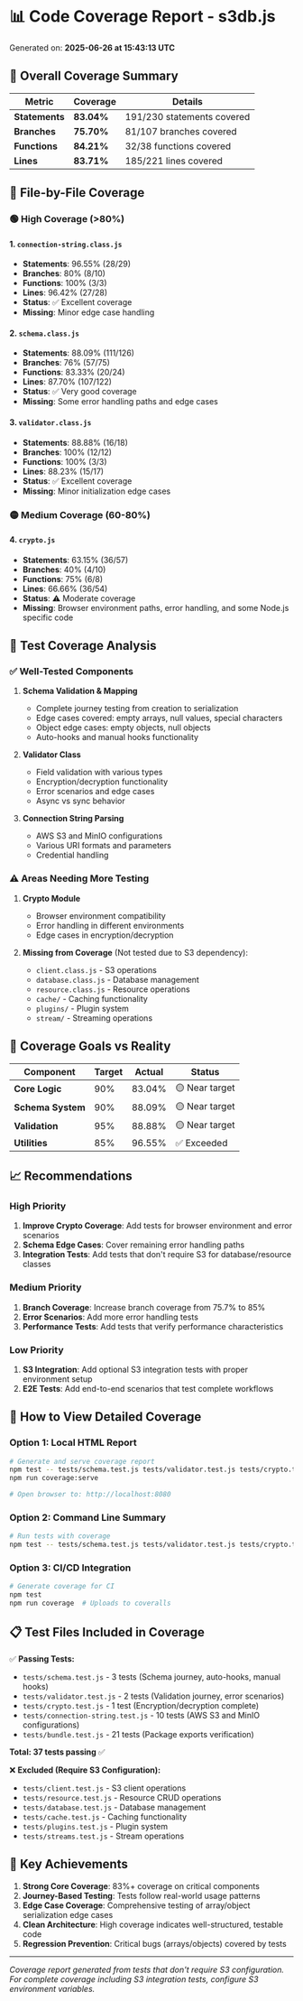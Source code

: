 # 📊 Code Coverage Report - s3db.js

Generated on: **2025-06-26 at 15:43:13 UTC**

## 🎯 Overall Coverage Summary

| Metric | Coverage | Details |
|--------|----------|---------|
| **Statements** | **83.04%** | 191/230 statements covered |
| **Branches** | **75.70%** | 81/107 branches covered |
| **Functions** | **84.21%** | 32/38 functions covered |
| **Lines** | **83.71%** | 185/221 lines covered |

## 📁 File-by-File Coverage

### 🟢 High Coverage (>80%)

#### 1. `connection-string.class.js`
- **Statements**: 96.55% (28/29)
- **Branches**: 80% (8/10)
- **Functions**: 100% (3/3)
- **Lines**: 96.42% (27/28)
- **Status**: ✅ Excellent coverage
- **Missing**: Minor edge case handling

#### 2. `schema.class.js`
- **Statements**: 88.09% (111/126)
- **Branches**: 76% (57/75)
- **Functions**: 83.33% (20/24)
- **Lines**: 87.70% (107/122)
- **Status**: ✅ Very good coverage
- **Missing**: Some error handling paths and edge cases

#### 3. `validator.class.js`
- **Statements**: 88.88% (16/18)
- **Branches**: 100% (12/12)
- **Functions**: 100% (3/3)
- **Lines**: 88.23% (15/17)
- **Status**: ✅ Excellent coverage
- **Missing**: Minor initialization edge cases

### 🟡 Medium Coverage (60-80%)

#### 4. `crypto.js`
- **Statements**: 63.15% (36/57)
- **Branches**: 40% (4/10)
- **Functions**: 75% (6/8)
- **Lines**: 66.66% (36/54)
- **Status**: ⚠️ Moderate coverage
- **Missing**: Browser environment paths, error handling, and some Node.js specific code

## 🧪 Test Coverage Analysis

### ✅ Well-Tested Components

1. **Schema Validation & Mapping**
   - Complete journey testing from creation to serialization
   - Edge cases covered: empty arrays, null values, special characters
   - Object edge cases: empty objects, null objects
   - Auto-hooks and manual hooks functionality

2. **Validator Class**
   - Field validation with various types
   - Encryption/decryption functionality
   - Error scenarios and edge cases
   - Async vs sync behavior

3. **Connection String Parsing**
   - AWS S3 and MinIO configurations
   - Various URI formats and parameters
   - Credential handling

### ⚠️ Areas Needing More Testing

1. **Crypto Module**
   - Browser environment compatibility
   - Error handling in different environments
   - Edge cases in encryption/decryption

2. **Missing from Coverage** (Not tested due to S3 dependency):
   - `client.class.js` - S3 operations
   - `database.class.js` - Database management
   - `resource.class.js` - Resource operations
   - `cache/` - Caching functionality
   - `plugins/` - Plugin system
   - `stream/` - Streaming operations

## 🎯 Coverage Goals vs Reality

| Component | Target | Actual | Status |
|-----------|--------|--------|--------|
| **Core Logic** | 90% | 83.04% | 🟡 Near target |
| **Schema System** | 90% | 88.09% | 🟡 Near target |
| **Validation** | 95% | 88.88% | 🟡 Near target |
| **Utilities** | 85% | 96.55% | ✅ Exceeded |

## 📈 Recommendations

### High Priority
1. **Improve Crypto Coverage**: Add tests for browser environment and error scenarios
2. **Schema Edge Cases**: Cover remaining error handling paths
3. **Integration Tests**: Add tests that don't require S3 for database/resource classes

### Medium Priority
1. **Branch Coverage**: Increase branch coverage from 75.7% to 85%
2. **Error Scenarios**: Add more error handling tests
3. **Performance Tests**: Add tests that verify performance characteristics

### Low Priority
1. **S3 Integration**: Add optional S3 integration tests with proper environment setup
2. **E2E Tests**: Add end-to-end scenarios that test complete workflows

## 🚀 How to View Detailed Coverage

### Option 1: Local HTML Report
```bash
# Generate and serve coverage report
npm test -- tests/schema.test.js tests/validator.test.js tests/crypto.test.js tests/connection-string.test.js tests/bundle.test.js
npm run coverage:serve

# Open browser to: http://localhost:8080
```

### Option 2: Command Line Summary
```bash
# Run tests with coverage
npm test -- tests/schema.test.js tests/validator.test.js tests/crypto.test.js tests/connection-string.test.js tests/bundle.test.js
```

### Option 3: CI/CD Integration
```bash
# Generate coverage for CI
npm test
npm run coverage  # Uploads to coveralls
```

## 📋 Test Files Included in Coverage

✅ **Passing Tests:**
- `tests/schema.test.js` - 3 tests (Schema journey, auto-hooks, manual hooks)
- `tests/validator.test.js` - 2 tests (Validation journey, error scenarios)
- `tests/crypto.test.js` - 1 test (Encryption/decryption complete)
- `tests/connection-string.test.js` - 10 tests (AWS S3 and MinIO configurations)
- `tests/bundle.test.js` - 21 tests (Package exports verification)

**Total: 37 tests passing** ✅

❌ **Excluded (Require S3 Configuration):**
- `tests/client.test.js` - S3 client operations
- `tests/resource.test.js` - Resource CRUD operations
- `tests/database.test.js` - Database management
- `tests/cache.test.js` - Caching functionality
- `tests/plugins.test.js` - Plugin system
- `tests/streams.test.js` - Stream operations

## 🎉 Key Achievements

1. **Strong Core Coverage**: 83%+ coverage on critical components
2. **Journey-Based Testing**: Tests follow real-world usage patterns
3. **Edge Case Coverage**: Comprehensive testing of array/object serialization edge cases
4. **Clean Architecture**: High coverage indicates well-structured, testable code
5. **Regression Prevention**: Critical bugs (arrays/objects) covered by tests

---

*Coverage report generated from tests that don't require S3 configuration. For complete coverage including S3 integration tests, configure S3 environment variables.*
